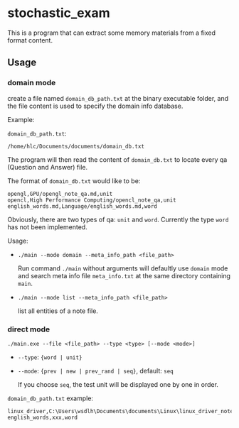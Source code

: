 # stochastic_exam

This is a program that can extract some memory materials from a fixed format content.


## Usage

### domain mode

create a file named `domain_db_path.txt` at the binary executable folder, and the file content is used to specify the domain info database.

Example:

`domain_db_path.txt`:

```
/home/hlc/Documents/documents/domain_db.txt
```

The program will then read the content of `domain_db.txt` to locate every qa (Question and Answer) file.

The format of `domain_db.txt` would like to be:

```
opengl,GPU/opengl_note_qa.md,unit
opencl,High Performance Computing/opencl_note_qa,unit
english_words.md,Language/english_words.md,word
```

Obviously, there are two types of qa: `unit` and `word`. Currently the type `word` has not been implemented.

Usage:

* `./main --mode domain --meta_info_path <file_path>`

    Run command `./main` without arguments will defaultly use `domain` mode and search meta info file `meta_info.txt` at the same directory containing `main`.

* `./main --mode list --meta_info_path <file_path>`

    list all entities of a note file.

### direct mode

`./main.exe --file <file_path> --type <type> [--mode <mode>]`

* `--type`: `{word | unit}`

* `--mode`: `{prev | new | prev_rand | seq}`, default: `seq`

    If you choose `seq`, the test unit will be displayed one by one in order.

`domain_db_path.txt` example:

```
linux_driver,C:\Users\wsdlh\Documents\documents\Linux\linux_driver_note_qa.md,unit
english_words,xxx,word
```